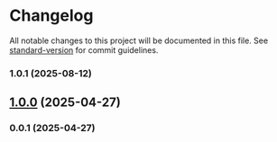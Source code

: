 # Changelog

All notable changes to this project will be documented in this file. See [standard-version](https://github.com/conventional-changelog/standard-version) for commit guidelines.

### 1.0.1 (2025-08-12)

## [1.0.0](https://github.com/kikobeats/ua-hints/compare/v0.0.1...v1.0.0) (2025-04-27)

### 0.0.1 (2025-04-27)
